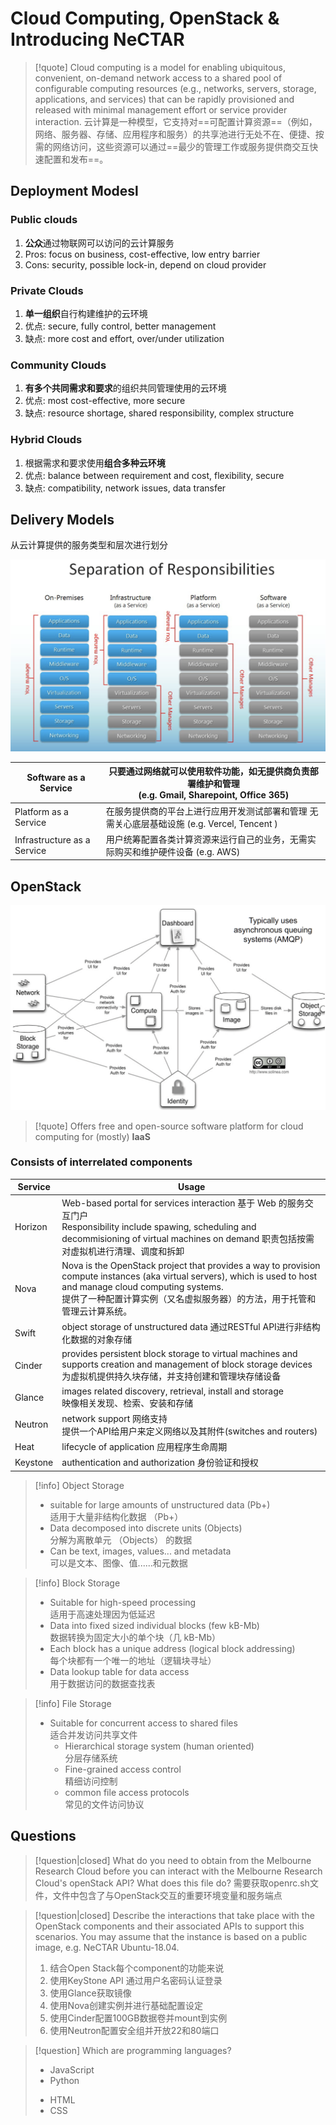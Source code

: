 # Cloud Computing, OpenStack & Introducing NeCTAR

> [!quote]
> Cloud computing is a model for  enabling ubiquitous, convenient, on-demand  network access to a shared pool of configurable  computing resources (e.g., networks, servers, storage, applications, and services) that can be  rapidly provisioned and released with minimal management effort or service provider interaction.
> 云计算是一种模型，它支持对==可配置计算资源==（例如，网络、服务器、存储、应用程序和服务）的共享池进行无处不在、便捷、按需的网络访问，这些资源可以通过==最少的管理工作或服务提供商交互快速配置和发布==。
## Deployment Modesl

### Public clouds

1. **公众**通过物联网可以访问的云计算服务
2. Pros: focus on business, cost-effective, low entry barrier
3. Cons: security, possible lock-in, depend on cloud provider

### Private Clouds

1. **单一组织**自行构建维护的云环境
2. 优点: secure, fully control, better management
3. 缺点: more cost and effort, over/under utilization

### Community Clouds

1. **有多个共同需求和要求**的组织共同管理使用的云环境
2. 优点: most cost-effective, more secure
3. 缺点: resource shortage, shared responsibility, complex structure

### Hybrid Clouds

1. 根据需求和要求使用**组合多种云环境**
2. 优点: balance between requirement and cost, flexibility, secure
3. 缺点: compatibility, network issues, data transfer

## Delivery Models

从云计算提供的服务类型和层次进行划分

![](./images/Pasted%20image%2020250618213419.png)


| Software as a Service       | 只要通过网络就可以使用软件功能，如无提供商负责部署维护和管理<br>(e.g. Gmail, Sharepoint, Office 365) |
| --------------------------- | ---------------------------------------------------------------------- |
| Platform as a Service       | 在服务提供商的平台上进行应用开发测试部署和管理 无需关心底层基础设施 (e.g. Vercel, Tencent )             |
| Infrastructure as a Service | 用户统筹配置各类计算资源来运行自己的业务，无需实际购买和维护硬件设备 (e.g. AWS)                          |

## OpenStack

![](./images/Pasted%20image%2020250618215155.png)
> [!quote]
> Offers free and open-source software platform for cloud computing for (mostly) **IaaS**
### Consists of interrelated components

| Service  | Usage                                                                                                                                                                                                      |
| -------- | ---------------------------------------------------------------------------------------------------------------------------------------------------------------------------------------------------------- |
| Horizon  | Web-based portal for services interaction 基于 Web 的服务交互门户<br>Responsibility include spawing, scheduling and decommisioning of virtual machines on demand 职责包括按需对虚拟机进行清理、调度和拆卸                               |
| Nova     | Nova is the OpenStack project that provides a way to provision compute instances (aka virtual servers), which is used to host and manage cloud computing systems.<br>提供了一种配置计算实例（又名虚拟服务器）的方法，用于托管和管理云计算系统。 |
| Swift    | object storage of unstructured data 通过RESTful API进行非结构化数据的对象存储                                                                                                                                             |
| Cinder   | provides persistent block storage to virtual machines and supports creation and management of block storage devices 为虚拟机提供持久块存储，并支持创建和管理块存储设备                                                              |
| Glance   | images related discovery, retrieval, install and storage <br>映像相关发现、检索、安装和存储                                                                                                                               |
| Neutron  | network support 网络支持<br>提供一个API给用户来定义网络以及其附件(switches and routers)                                                                                                                                         |
| Heat     | lifecycle of application 应用程序生命周期                                                                                                                                                                          |
| Keystone | authentication and authorization 身份验证和授权                                                                                                                                                                   |
> [!info] Object Storage
> - suitable for large amounts of unstructured data (Pb+) <br/>适用于大量非结构化数据 （Pb+）
> - Data decomposed into discrete units (Objects) <br/>分解为离散单元 （Objects） 的数据
> - Can be text, images, values... and metadata <br/>可以是文本、图像、值......和元数据

> [!info] Block Storage
> - Suitable for high-speed processing <br/>
>   适用于高速处理因为低延迟
> - Data into fixed sized individual blocks (few kB-Mb) <br/>
>   数据转换为固定大小的单个块（几 kB-Mb）
> - Each block has a unique address (logical block addressing) <br/>
>   每个块都有一个唯一的地址（逻辑块寻址）
> - Data lookup table for data access <br/>
>   用于数据访问的数据查找表

> [!info] File Storage
> - Suitable for concurrent access to shared files <br/> 适合并发访问共享文件
> 	- Hierarchical storage system (human oriented) <br/> 分层存储系统
> 	- Fine-grained access control <br/>精细访问控制
> 	- common file access protocols <br/>常见的文件访问协议

## Questions

> [!question|closed] What do you need to obtain from the Melbourne Research Cloud before you can interact with the Melbourne Research Cloud's openStack API? What does this file do?
> 需要获取openrc.sh文件，文件中包含了与OpenStack交互的重要环境变量和服务端点

> [!question|closed] Describe the interactions that take place with the OpenStack components and their associated APIs to support this scenarios. You may assume that the instance is based on a public image, e.g. NeCTAR Ubuntu-18.04.
> 1. 结合Open Stack每个component的功能来说
> 2. 使用KeyStone API 通过用户名密码认证登录
> 3. 使用Glance获取镜像
> 4. 使用Nova创建实例并进行基础配置设定
> 5. 使用Cinder配置100GB数据卷并mount到实例
> 6. 使用Neutron配置安全组并开放22和80端口

> [!question] Which are programming languages?
> 
> + JavaScript
> + Python  
> - HTML
> - CSS

